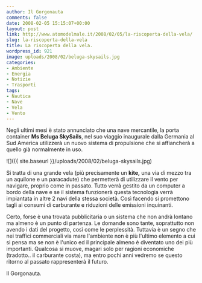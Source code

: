 ```yaml
---
author: Il Gorgonauta
comments: false
date: 2008-02-05 15:15:07+00:00
layout: post
link: http://www.atomodelmale.it/2008/02/05/la-riscoperta-della-vela/
slug: la-riscoperta-della-vela
title: La riscoperta della vela.
wordpress_id: 921
image: uploads/2008/02/beluga-skysails.jpg
categories:
- Ambiente
- Energia
- Notizie
- Trasporti
tags:
- Nautica
- Nave
- Vela
- Vento
---
```


Negli ultimi mesi è stato annunciato che una nave mercantile, la porta container **Ms Beluga SkySails**, nel suo viaggio inaugurale dalla Germania al Sud America utilizzerà un nuovo sistema di propulsione che si affiancherà a quello già normalmente in uso.

![]({{ site.baseurl }}/uploads/2008/02/beluga-skysails.jpg)

Si tratta di una grande vela (più precisamente un **kite,** una via di mezzo tra un aquilone e un paracadute) che permetterà di utilizzare il vento per navigare, proprio come in passato. Tutto verrà gestito da un computer a bordo della nave e se il sistema funzionerà questa tecnologia   verrà impiantata in altre 2 navi della stessa società. Così facendo si promettono tagli ai consumi di carburante e riduzioni delle emissioni inquinanti.

Certo, forse è una trovata pubblicitaria o un sistema che non andrà lontano ma almeno è un punto di partenza. Le domande sono tante, soprattutto non avendo i dati del progetto, così come le perplessità. Tuttavia è un segno che nei traffici commerciali via mare l'ambiente non è più l'ultimo elemento a cui si pensa ma se non è l'unico ed il principale almeno è diventato uno dei più importanti. Qualcosa si muove, magari solo per ragioni economiche (tradotto.. il carburante costa), ma entro pochi anni vedremo se questo ritorno al passato rappresenterà il futuro.

Il Gorgonauta.
